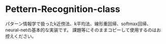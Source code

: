 # Pettern-Recognition-class
パターン情報学で扱ったk近傍法、k平均法、線形重回帰、softmax回帰、neural-netの基本的な実装です。
課題等にそのままコピーして使用するのはお控えください。
